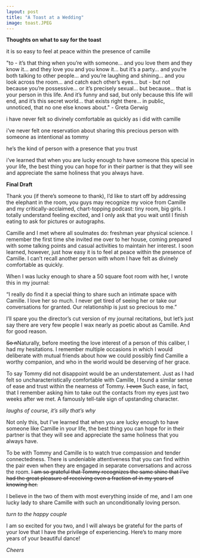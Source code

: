 ```yaml
---
layout: post
title: "A Toast at a Wedding"
image: toast.JPEG
---
```

**Thoughts on what to say for the toast**

it is so easy to feel at peace within the presence of camille

"to - it’s that thing when you’re with someone… and you love them and they know it… and they love you and you know it… but it’s a party… and you’re both talking to other people… and you’re laughing and shining… and you look across the room… and catch each other’s eyes… but - but not because you’re possessive… or it’s precisely sexual… but because… that is your person in this life. And it’s funny and sad, but only because this life will end, and it’s this secret world… that exists right there… in public, unnoticed, that no one else knows about." - Greta Gerwig

i have never felt so divinely comfortable as quickly as i did with camille 

i’ve never felt one reservation about sharing this precious person with someone as intentional as tommy

he’s the kind of person with a presence that you trust 

i’ve learned that when you are lucky enough to have someone this special in your life, the best thing you can hope for in their partner is that they will see and appreciate the same holiness that you always have. 

**Final Draft**

Thank you (if there’s someone to thank), I’d like to start off by addressing the elephant in the room, you guys may recognize my voice from Camille and my critically-acclaimed, chart-topping podcast: tiny room, big girls. I totally understand feeling excited, and I only ask that you wait until I finish eating to ask for pictures or autographs. 

Camille and I met where all soulmates do:  freshman year physical science. I remember the first time she invited me over to her house, coming prepared with some talking points and casual activities to maintain her interest. I soon learned, however, just how easy it is to feel at peace within the presence of Camille. I can’t recall another person with whom I have felt as divinely comfortable as quickly.

When I was lucky enough to share a 50 square foot room with her, I wrote this in my journal:

“I really do find it a special thing to share such an intimate space with Camille. I love her so much. I never get tired of seeing her or take our conversations for granted. Our relationship is just so precious to me.”

I’ll spare you the director’s cut version of my journal recitations, but let’s just say there are very few people I wax nearly as poetic about as Camille. And for good reason. 

~~So n~~Naturally, before meeting the love interest of a person of this caliber, I had my hesitations. I remember multiple occasions in which I would deliberate with mutual friends about how we could possibly find Camille a worthy companion, and who in the world would be deserving of her grace.

To say Tommy did not disappoint would be an understatement. Just as I had felt so uncharacteristically comfortable with Camille, I found a similar sense of ease and trust within the nearness of Tommy. ~~I even~~ Such ease, in fact, that I remember asking him to take out the contacts from my eyes just two weeks after we met. A famously tell-tale sign of upstanding character. 

*laughs of course, it’s silly that’s why*


Not only this, but I’ve learned that when you are lucky enough to have someone like Camille in your life, the best thing you can hope for in their partner is that they will see and appreciate the same holiness that you always have. 

To be with Tommy and Camille is to watch true compassion and tender connectedness. There is undeniable attentiveness that you can find within the pair even when they are engaged in separate conversations and across the room. ~~I am so grateful that Tommy recognizes the same shine that I’ve had the great pleasure of receiving even a fraction of in my years of knowing her.~~

I believe in the two of them with most everything inside of me, and I am one lucky lady to share Camille with such an unconditionally loving person. 

*turn to the happy couple*

I am so excited for you two, and I will always be grateful for the parts of your love that I have the privilege of experiencing. Here’s to many more years of your beautiful dance!

*Cheers*
